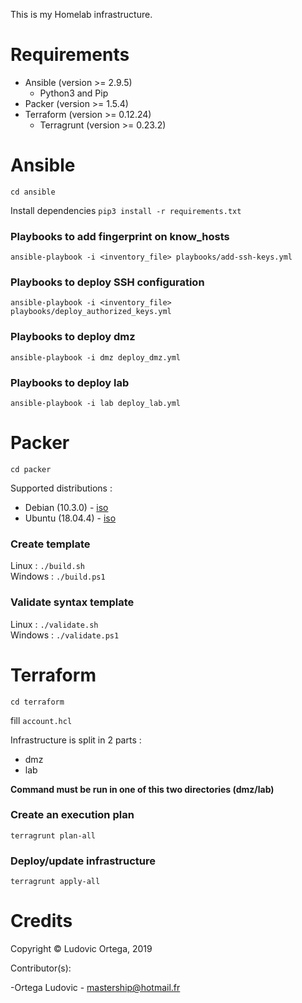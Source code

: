 This is my Homelab infrastructure.

# Requirements

- Ansible (version >= 2.9.5)
	- Python3 and Pip
- Packer (version >= 1.5.4)
- Terraform (version >= 0.12.24)
	- Terragrunt (version >= 0.23.2)

# Ansible
`cd ansible`  

Install dependencies `pip3 install -r requirements.txt`

### Playbooks to add fingerprint on know_hosts
`ansible-playbook -i <inventory_file> playbooks/add-ssh-keys.yml`  

### Playbooks to deploy SSH configuration
`ansible-playbook -i <inventory_file> playbooks/deploy_authorized_keys.yml`  

### Playbooks to deploy dmz
`ansible-playbook -i dmz deploy_dmz.yml`

### Playbooks to deploy lab
`ansible-playbook -i lab deploy_lab.yml`

# Packer
`cd packer`

Supported distributions :
- Debian (10.3.0) - [iso](https://cdimage.debian.org/debian-cd/current/amd64/iso-cd/debian-10.3.0-amd64-netinst.iso)  
- Ubuntu (18.04.4) - [iso](http://cdimage.ubuntu.com/releases/18.04/release/ubuntu-18.04.4-server-amd64.iso)

### Create template
Linux : `./build.sh`  
Windows : `./build.ps1`

### Validate syntax template
Linux : `./validate.sh`  
Windows : `./validate.ps1`

# Terraform
`cd terraform`  

fill `account.hcl`

Infrastructure is split in 2 parts :  
- dmz
- lab

**Command must be run in one of this two directories (dmz/lab)**

### Create an execution plan
`terragrunt plan-all`

### Deploy/update infrastructure
`terragrunt apply-all`

# Credits

Copyright © Ludovic Ortega, 2019

Contributor(s):

-Ortega Ludovic - mastership@hotmail.fr